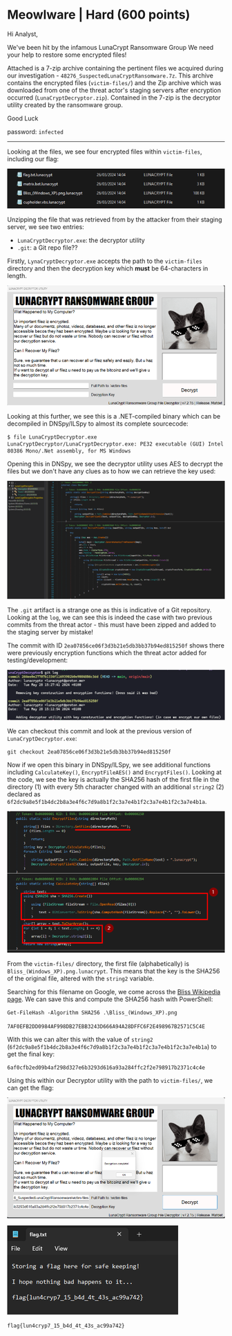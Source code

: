 # Meowlware | Hard (600 points)

Hi Analyst,

We've been hit by the infamous LunaCrypt Ransomware Group We need your help to restore some encrypted files!

Attached is a 7-zip archive containing the pertinent files we acquired during our investigation - `48276_SuspectedLunaCryptRansomware.7z`. This archive contains the encrypted files (`victim-files/`) and the Zip archive which was downloaded from one of the threat actor's staging servers after encryption occurred (`LunaCryptDecryptor.zip`). Contained in the 7-zip is the decryptor utility created by the ransomware group.

Good Luck

password: `infected`

-----

Looking at the files, we see four encrypted files within `victim-files`, including our flag:

![](/images/meowlware_victim_files.png)

Unzipping the file that was retrieved from by the attacker from their staging server, we see two entries:

- `LunaCryptDecryptor.exe`: the decryptor utility
- `.git`: a Git repo file??

Firstly, `LynaCryptDecryptor.exe` accepts the path to the `victim-files` directory and then the decryption key which **must** be 64-characters in length.

![](/images/meowlware_decryptor_utility.png)

Looking at this further, we see this is a .NET-compiled binary which can be decompiled in DNSpy/ILSpy to almost its complete sourcecode:

```
$ file LunaCryptDecryptor.exe
LunaCryptDecryptor/LunaCryptDecryptor.exe: PE32 executable (GUI) Intel 80386 Mono/.Net assembly, for MS Windows
```

Opening this in DNSpy, we see the decryptor utility uses AES to decrypt the files but we don't have any clues as to how we can retrieve the key used:

![](/images/meowlware_decryptor_dnspy.png)

The `.git` artifact is a strange one as this is indicative of a Git repository. Looking at the `log`, we can see this is indeed the case with two previous commits from the threat actor - this must have been zipped and added to the staging server by mistake!

The commit with ID `2ea07856ce06f3d3b21e5db3bb37b94ed815250f` shows there were previously encryption functions which the threat actor added for testing/development:

![](/images/meowlware_git_log.png)

We can checkout this commit and look at the previous version of `LunaCryptDecryptor.exe`:

```
git checkout 2ea07856ce06f3d3b21e5db3bb37b94ed815250f
```

Now if we open this binary in DNSpy/ILSpy, we see additional functions including `CalculateKey()`, `EncryptFileAES()` and `EncryptFiles()`. Looking at the code, we see the key is actually the SHA256 hash of the first file in the directory (1) with every 5th character changed with an additional `string2` (2) declared as `6f2dc9a8e5f1b4dc2b8a3e4f6c7d9a8b1f2c3a7e4b1f2c3a7e4b1f2c3a7e4b1a`.

![](/images/meowlware_key_calculation.png)

From the `victim-files/` directory, the first file (alphabetically) is `Bliss_(Windows_XP).png.lunacrypt`. This means that the key is the SHA256 of the original file, altered with the `string2` variable.

Searching for this filename on Google, we come across the [Bliss Wikipedia page](https://en.wikipedia.org/wiki/Bliss_(photograph)). We can save this and compute the SHA256 hash with PowerShell:

```
Get-FileHash -Algorithm SHA256 .\Bliss_(Windows_XP).png

7AF0EFB2DD0984AF998DB27EBB3243D666A94A28DFFC6F2E498967B2571C5C4E
```

With this we can alter this with the value of `string2` (``6f2dc9a8e5f1b4dc2b8a3e4f6c7d9a8b1f2c3a7e4b1f2c3a7e4b1f2c3a7e4b1a``) to get the final key:

```
6af0cfb2ed09b4af298d327e6b3293d616a93a284ffc2f2e798917b2371c4c4e
```

Using this within our Decryptor utility with the path to `victim-files/`, we can get the flag:

![](/images/meowlware_decrypting_files.png)

![](/images/meowlware_flag.png)

```
flag{lun4cryp7_15_b4d_4t_43s_ac99a742}
```